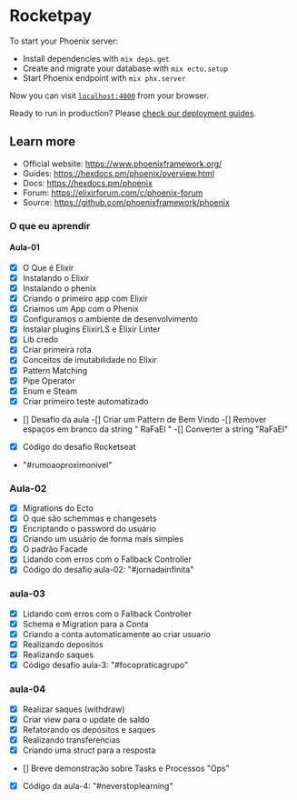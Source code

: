 # Rocketpay

To start your Phoenix server:

  * Install dependencies with `mix deps.get`
  * Create and migrate your database with `mix ecto.setup`
  * Start Phoenix endpoint with `mix phx.server`

Now you can visit [`localhost:4000`](http://localhost:4000) from your browser.

Ready to run in production? Please [check our deployment guides](https://hexdocs.pm/phoenix/deployment.html).

## Learn more

  * Official website: https://www.phoenixframework.org/
  * Guides: https://hexdocs.pm/phoenix/overview.html
  * Docs: https://hexdocs.pm/phoenix
  * Forum: https://elixirforum.com/c/phoenix-forum
  * Source: https://github.com/phoenixframework/phoenix

### O que eu aprendir

#### Aula-01

- [x]  O Que é Elixir
- [x]  Instalando o Elixir
- [x]  Instalando o phenix
- [x]  Criando o primeiro app com Elixir
- [x]  Criamos um App com o Phenix
- [x]  Configuramos o ambiente de desenvolvimento
- [x]  Instalar plugins ElixirLS e Elixir Linter
- [x]  Lib credo
- [x]  Criar primeira rota
- [x]  Conceitos de imutabilidade no Elixir
- [x]  Pattern Matching
- [x]  Pipe Operator
- [x]  Enum e Steam
- [x]  Criar primeiro teste automatizado
- []  Desafio da aula
  -[] Criar um Pattern de Bem Vindo
  -[] Remover espaços em branco da string " RaFaEl  "
  -[] Converter a string "RaFaEl"
- [x]  Código do desafio Rocketseat
  - "#rumoaoproximonivel"

### Aula-02

- [x] Migrations do Ecto
- [x] O que são schemmas e changesets
- [x] Encriptando o password do usuário
- [x] Criando um usuário de forma mais simples
- [x] O padrão Facade
- [x] Lidando com erros com o Fallback Controller
- [x] Código do desafio aula-02: "#jornadainfinita"

### aula-03

- [x] Lidando com erros com o Fallback Controller
- [x] Schema e Migration para a Conta
- [x] Criando a conta automaticamente ao criar usuario
- [x] Realizando depositos
- [x] Realizando saques
- [x] Código desafio aula-3: "#focopraticagrupo"

### aula-04

- [x] Realizar saques (withdraw)
- [x] Criar view para o update de saldo
- [x] Refatorando os depósitos e saques
- [x] Realizando transferencias
- [x] Criando uma struct para a resposta
- [] Breve demonstração sobre Tasks e Processos "Ops"
- [x] Código da aula-4: "#neverstoplearning"